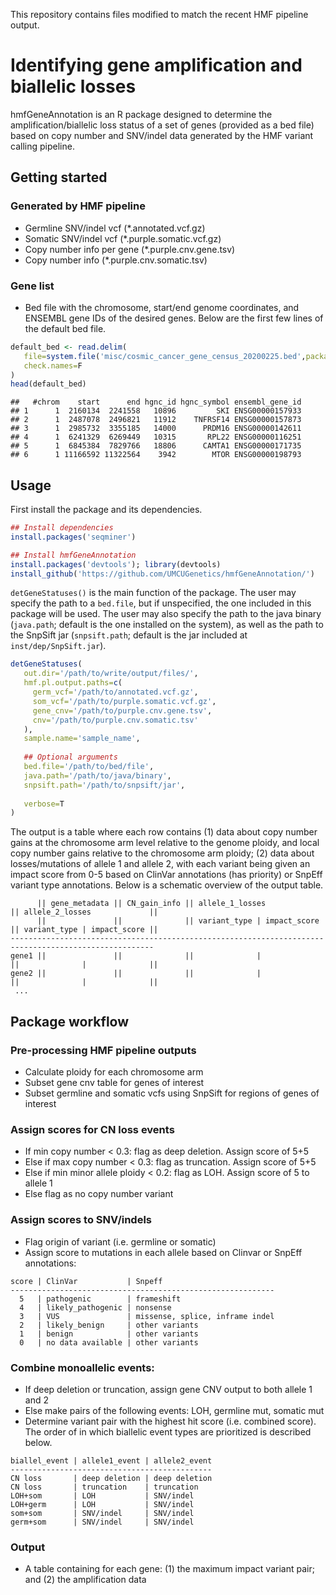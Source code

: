 This repository contains files modified to match the recent HMF pipeline output.


Identifying gene amplification and biallelic losses
================

hmfGeneAnnotation is an R package designed to determine the
amplification/biallelic loss status of a set of genes (provided as a bed
file) based on copy number and SNV/indel data generated by the HMF
variant calling pipeline.

## Getting started

### Generated by HMF pipeline

  - Germline SNV/indel vcf (\*.annotated.vcf.gz)
  - Somatic SNV/indel vcf (\*.purple.somatic.vcf.gz)
  - Copy number info per gene (\*.purple.cnv.gene.tsv)
  - Copy number info (\*.purple.cnv.somatic.tsv)

### Gene list

  - Bed file with the chromosome, start/end genome coordinates, and
    ENSEMBL gene IDs of the desired genes. Below are the first few lines
    of the default bed file.

<!-- end list -->

``` r
default_bed <- read.delim(
   file=system.file('misc/cosmic_cancer_gene_census_20200225.bed',package='hmfGeneAnnotation'),
   check.names=F
)
head(default_bed)
```

    ##   #chrom    start      end hgnc_id hgnc_symbol ensembl_gene_id
    ## 1      1  2160134  2241558   10896         SKI ENSG00000157933
    ## 2      1  2487078  2496821   11912    TNFRSF14 ENSG00000157873
    ## 3      1  2985732  3355185   14000      PRDM16 ENSG00000142611
    ## 4      1  6241329  6269449   10315       RPL22 ENSG00000116251
    ## 5      1  6845384  7829766   18806      CAMTA1 ENSG00000171735
    ## 6      1 11166592 11322564    3942        MTOR ENSG00000198793

## Usage

First install the package and its dependencies.

``` r
## Install dependencies
install.packages('seqminer')

## Install hmfGeneAnnotation
install.packages('devtools'); library(devtools)
install_github('https://github.com/UMCUGenetics/hmfGeneAnnotation/')
```

`detGeneStatuses()` is the main function of the package. The user may
specify the path to a `bed.file`, but if unspecified, the one included
in this package will be used. The user may also specify the path to the
java binary (`java.path`; default is the one installed on the system),
as well as the path to the SnpSift jar (`snpsift.path`; default is the
jar included at `inst/dep/SnpSift.jar`).

``` r
detGeneStatuses(
   out.dir='/path/to/write/output/files/', 
   hmf.pl.output.paths=c(
     germ_vcf='/path/to/annotated.vcf.gz', 
     som_vcf='/path/to/purple.somatic.vcf.gz', 
     gene_cnv='/path/to/purple.cnv.gene.tsv', 
     cnv='/path/to/purple.cnv.somatic.tsv'
   ), 
   sample.name='sample_name',
   
   ## Optional arguments
   bed.file='/path/to/bed/file', 
   java.path='/path/to/java/binary', 
   snpsift.path='/path/to/snpsift/jar',
   
   verbose=T
)
```

The output is a table where each row contains (1) data about copy number
gains at the chromosome arm level relative to the genome ploidy, and
local copy number gains relative to the chromosome arm ploidy; (2) data
about losses/mutations of allele 1 and allele 2, with each variant being
given an impact score from 0-5 based on ClinVar annotations (has
priority) or SnpEff variant type annotations. Below is a schematic
overview of the output
table.

``` 
      || gene_metadata || CN_gain_info || allele_1_losses             || allele_2_losses             ||
      ||               ||              || variant_type | impact_score || variant_type | impact_score ||
------------------------------------------------------------------------------------------------------
gene1 ||               ||              ||              |              ||              |              ||
gene2 ||               ||              ||              |              ||              |              ||
 ...
```

## Package workflow

### Pre-processing HMF pipeline outputs

  - Calculate ploidy for each chromosome arm
  - Subset gene cnv table for genes of interest
  - Subset germline and somatic vcfs using SnpSift for regions of genes
    of interest

### Assign scores for CN loss events

  - If min copy number \< 0.3: flag as deep deletion. Assign score of
    5+5
  - Else if max copy number \< 0.3: flag as truncation. Assign score of
    5+5
  - Else if min minor allele ploidy \< 0.2: flag as LOH. Assign score of
    5 to allele 1
  - Else flag as no copy number variant

### Assign scores to SNV/indels

  - Flag origin of variant (i.e. germline or somatic)
  - Assign score to mutations in each allele based on Clinvar or SnpEff
    annotations:

<!-- end list -->

    score | ClinVar           | Snpeff
    -----------------------------------------------------------
      5   | pathogenic        | frameshift
      4   | likely_pathogenic | nonsense
      3   | VUS               | missense, splice, inframe indel
      2   | likely_benign     | other variants
      1   | benign            | other variants
      0   | no data available | other variants

### Combine monoallelic events:

  - If deep deletion or truncation, assign gene CNV output to both
    allele 1 and 2
  - Else make pairs of the following events: LOH, germline mut, somatic
    mut
  - Determine variant pair with the highest hit score (i.e. combined
    score). The order of in which biallelic event types are prioritized
    is described below.

<!-- end list -->

    biallel_event | allele1_event | allele2_event 
    ---------------------------------------------
    CN loss       | deep deletion | deep deletion
    CN loss       | truncation    | truncation
    LOH+som       | LOH           | SNV/indel
    LOH+germ      | LOH           | SNV/indel
    som+som       | SNV/indel     | SNV/indel
    germ+som      | SNV/indel     | SNV/indel

### Output

  - A table containing for each gene: (1) the maximum impact variant
    pair; and (2) the amplification data
